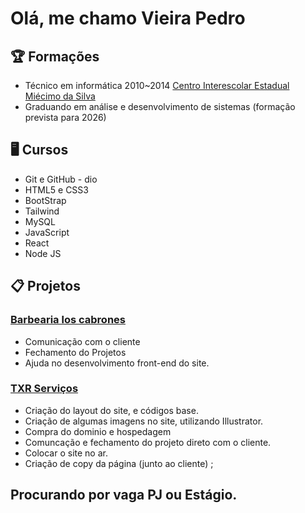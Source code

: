 # Olá, me chamo Vieira Pedro  

## 🏆 Formações 
- Técnico em informática 2010~2014 [Centro Interescolar Estadual Miécimo da Silva](https://web.facebook.com/people/Centro-Interescolar-Estadual-Mi%C3%A9cimo-da-Silva/100064368024496/?_rdc=1&_rdr)
- Graduando em análise e desenvolvimento de sistemas (formação prevista para 2026)

## 🖥 Cursos 
- Git e GitHub - dio
- HTML5 e CSS3
- BootStrap
- Tailwind
- MySQL
- JavaScript
- React 
- Node JS
## 📋 Projetos 
### [Barbearia los cabrones](https://barbearialoscabrones.com/)
- Comunicação com o cliente
- Fechamento do Projetos
- Ajuda no desenvolvimento front-end do site.

### [TXR Serviços](https://txrservicos.com/)
- Criação do layout do site, e códigos base.
- Criação de algumas imagens no site, utilizando Illustrator.
- Compra do dominio e hospedagem
- Comuncação e fechamento do projeto direto com o cliente.
- Colocar o site no ar.
- Criação de copy da página (junto ao cliente) ;

## Procurando por vaga PJ ou Estágio.
